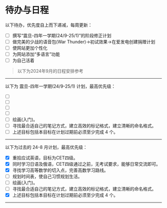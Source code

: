 <style>
  .contains-task-list .task-list-item {
    --text: var(--tw-prose-headings);
    --check: var(--primary);
    --disabled: #C3C8DE;
    --border-radius: 10px;
    border-radius: var(--border-radius);
    position: relative;
    padding: 5px;
    display: grid;
    grid-template-columns: 30px auto;
    align-items: center;
  }
  .contains-task-list .task-list-item span {
    color: var(--text);
    position: relative;
    cursor: pointer;
    display: grid;
    align-items: center;
    width: -webkit-fit-content;
    width: -moz-fit-content;
    width: fit-content;
    transition: color 0.3s ease;
  }
  .contains-task-list .task-list-item span::before,
  .contains-task-list .task-list-item span::after {
    content: "";
    position: absolute;
  }
  .contains-task-list .task-list-item span::before {
    height: 2px;
    width: 8px;
    left: -27px;
    background: var(--check);
    border-radius: 2px;
    transition: background 0.3s ease;
  }
  .contains-task-list .task-list-item span:after {
    height: 4px;
    width: 4px;
    top: 8px;
    left: -25px;
    border-radius: 50%;
  }
  .contains-task-list .task-list-item input[type=checkbox] {
    -webkit-appearance: none;
    -moz-appearance: none;
    position: relative;
    height: 15px;
    width: 15px;
    outline: none;
    border: 0;
    margin: 0 15px 0 0;
    cursor: default;
    background: var(--background);
    display: grid;
    align-items: center;
  }
  .contains-task-list .task-list-item input[type=checkbox]::before, .contains-task-list .task-list-item input[type=checkbox]::after {
    content: "";
    position: absolute;
    height: 2px;
    top: auto;
    background: var(--check);
    border-radius: 2px;
  }
  .contains-task-list .task-list-item input[type=checkbox]::before {
    width: 0px;
    right: 60%;
    transform-origin: right bottom;
  }
  .contains-task-list .task-list-item input[type=checkbox]::after {
    width: 0px;
    left: 40%;
    transform-origin: left bottom;
  }
  .contains-task-list .task-list-item input[type=checkbox]:checked::before {
    -webkit-animation: check-01-11 0.4s ease forwards;
            animation: check-01-11 0.4s ease forwards;
  }
  .contains-task-list .task-list-item input[type=checkbox]:checked::after {
    -webkit-animation: check-02-11 0.4s ease forwards;
            animation: check-02-11 0.4s ease forwards;
  }
  .contains-task-list .task-list-item input[type=checkbox]:checked + span {
    color: var(--disabled);
    -webkit-animation: move-11 0.3s ease 0.1s forwards;
            animation: move-11 0.3s ease 0.1s forwards;
  }
  .contains-task-list .task-list-item input[type=checkbox]:checked + span::before {
    background: var(--disabled);
    -webkit-animation: slice-11 0.4s ease forwards;
            animation: slice-11 0.4s ease forwards;
  }
  .contains-task-list .task-list-item input[type=checkbox]:checked + span::after {
    -webkit-animation: firework-11 0.5s ease forwards 0.1s;
            animation: firework-11 0.5s ease forwards 0.1s;
  }

  @-webkit-keyframes move-11 {
    50% {
      padding-left: 8px;
      padding-right: 0px;
    }
    100% {
      padding-right: 4px;
    }
  }

  @keyframes move-11 {
    50% {
      padding-left: 8px;
      padding-right: 0px;
    }
    100% {
      padding-right: 4px;
    }
  }
  @-webkit-keyframes slice-11 {
    60% {
      width: 100%;
      left: 4px;
    }
    100% {
      width: 100%;
      left: -2px;
      padding-left: 0;
    }
  }
  @keyframes slice-11 {
    60% {
      width: 100%;
      left: 4px;
    }
    100% {
      width: 100%;
      left: -2px;
      padding-left: 0;
    }
  }
  @-webkit-keyframes check-01-11 {
    0% {
      width: 4px;
      top: auto;
      transform: rotate(0);
    }
    50% {
      width: 0px;
      top: auto;
      transform: rotate(0);
    }
    51% {
      width: 0px;
      top: 8px;
      transform: rotate(45deg);
    }
    100% {
      width: 5px;
      top: 8px;
      transform: rotate(45deg);
    }
  }
  @keyframes check-01-11 {
    0% {
      width: 4px;
      top: auto;
      transform: rotate(0);
    }
    50% {
      width: 0px;
      top: auto;
      transform: rotate(0);
    }
    51% {
      width: 0px;
      top: 8px;
      transform: rotate(45deg);
    }
    100% {
      width: 5px;
      top: 8px;
      transform: rotate(45deg);
    }
  }
  @-webkit-keyframes check-02-11 {
    0% {
      width: 4px;
      top: auto;
      transform: rotate(0);
    }
    50% {
      width: 0px;
      top: auto;
      transform: rotate(0);
    }
    51% {
      width: 0px;
      top: 8px;
      transform: rotate(-45deg);
    }
    100% {
      width: 10px;
      top: 8px;
      transform: rotate(-45deg);
    }
  }
  @keyframes check-02-11 {
    0% {
      width: 4px;
      top: auto;
      transform: rotate(0);
    }
    50% {
      width: 0px;
      top: auto;
      transform: rotate(0);
    }
    51% {
      width: 0px;
      top: 8px;
      transform: rotate(-45deg);
    }
    100% {
      width: 10px;
      top: 8px;
      transform: rotate(-45deg);
    }
  }
  @-webkit-keyframes firework-11 {
    0% {
      opacity: 1;
      box-shadow: 0 0 0 -2px var(--primary), 0 0 0 -2px var(--primary), 0 0 0 -2px var(--primary), 0 0 0 -2px var(--primary), 0 0 0 -2px var(--primary), 0 0 0 -2px var(--primary);
    }
    30% {
      opacity: 1;
    }
    100% {
      opacity: 0;
      box-shadow: 0 -15px 0 0px var(--primary), 14px -8px 0 0px var(--primary), 14px 8px 0 0px var(--primary), 0 15px 0 0px var(--primary), -14px 8px 0 0px var(--primary), -14px -8px 0 0px var(--primary);
    }
  }
  @keyframes firework-11 {
    0% {
      opacity: 1;
      box-shadow: 0 0 0 -2px var(--primary), 0 0 0 -2px var(--primary), 0 0 0 -2px var(--primary), 0 0 0 -2px var(--primary), 0 0 0 -2px var(--primary), 0 0 0 -2px var(--primary);
    }
    30% {
      opacity: 1;
    }
    100% {
      opacity: 0;
      box-shadow: 0 -15px 0 0px var(--primary), 14px -8px 0 0px var(--primary), 14px 8px 0 0px var(--primary), 0 15px 0 0px var(--primary), -14px 8px 0 0px var(--primary), -14px -8px 0 0px var(--primary);
    }
  }
</style>

# 待办与日程

以下待办，优先度自上而下递减，每周更新：
- [ ] <span>撰写“震旦-四年一学期(24/9-25/1)”的阶段修正计划</span>
- [ ] <span>做完美的少战的语音包(War Thunder)->初试效果->在爱发电创建捐赠计划</span>
- [ ] <span>使网站更加个性化</span>
- [ ] <span>为网站添加“多语言”功能</span>
- [ ] <span>为自己活着</span>
<blockquote class="admonition bdm-important"><span class="bdm-title"><div>以下为2024年9月的日程安排参考</div></span></blockquote>

****

以下为 震旦-四年一学期(24/9-25/1) 计划，最高优先级：
- [ ] <span></span>
- [ ] <span></span>
- [ ] <span></span>
- [ ] <span></span>
- [ ] <span>绘画(入门)。</span>
- [ ] <span>寻找最合适自己的笔记方式，建立高效的标记格式，建立清晰的命名格式。</span>
- [ ] <span>上述目标包括本目标在计划过期前必须至少完成 4 个。</span>

****

以下为过去的 24-8 月计划，最高优先级：
- [x] <span>重拾应试英语，目标为CET四级。</span>
- [x] <span>同时学习日语及俄语，CET四级通过之前，无考试要求，能够日常交流即可。</span>
- [x] <span>寻找学习高等数学的切入点，完善高数学习路线。</span>
- [ ] <span>规划时间表，使自己习惯规划生活。</span>
- [ ] <span>绘画(入门)。</span>
- [ ] <span>寻找最合适自己的笔记方式，建立高效的标记格式，建立清晰的命名格式。</span>
- [x] <span>上述目标包括本目标在计划过期前必须至少完成 4 个。</span>

****
